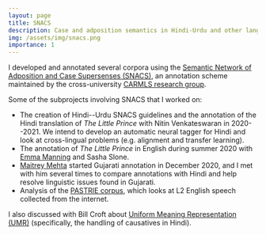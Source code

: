 ```yaml
---
layout: page
title: SNACS
description: Case and adposition semantics in Hindi-Urdu and other languages.
img: /assets/img/snacs.png
importance: 1
---
```


I developed and annotated several corpora using the [Semantic Network of Adposition and Case Supersenses (SNACS)](https://www.aclweb.org/anthology/P18-1018/), an annotation scheme maintained by the cross-university [CARMLS research group](https://github.com/carmls).

Some of the subprojects involving SNACS that I worked on:

- The creation of Hindi--Urdu SNACS guidelines and the annotation of the Hindi translation of *The Little Prince* with Nitin Venkateswaran in 2020--2021. We intend to develop an automatic neural tagger for Hindi and look at cross-lingual problems (e.g. alignment and transfer learning).
- The annotation of *The Little Prince* in English during summer 2020 with [Emma Manning](https://esmanning.github.io/) and Sasha Slone.
- [Maitrey Mehta](https://sites.google.com/view/maitreymehta/home) started Gujarati annotation in December 2020, and I met with him several times to compare annotations with Hindi and help resolve linguistic issues found in Gujarati.
- Analysis of the [PASTRIE corpus](https://www.aclweb.org/anthology/2020.law-1.10/), which looks at L2 English speech collected from the internet.

I also discussed with Bill Croft about [Uniform Meaning Representation (UMR)](https://link.springer.com/article/10.1007/s13218-021-00722-w) (specifically, the handling of causatives in Hindi).